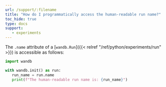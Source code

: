 ```yaml
---
url: /support/:filename
title: "How do I programmatically access the human-readable run name?"
toc_hide: true
type: docs
support:
   - experiments
---
```

The `.name` attribute of a [`wandb.Run`]({{< relref "/ref/python/experiments/run" >}}) is accessible as follows:

```python
import wandb

with wandb.init() as run:
   run_name = run.name
   print(f"The human-readable run name is: {run_name}")
```